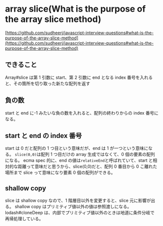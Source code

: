 # array slice(What is the purpose of the array slice method)

[https://github.com/sudheerj/javascript-interview-questions#what-is-the-purpose-of-the-array-slice-method](https://github.com/sudheerj/javascript-interview-questions#what-is-the-purpose-of-the-array-slice-method)

## できること

Array#slice は第 1 引数に start、第 2 引数に end となる index 番号を入れると、その箇所を切り取った新たな配列を返す

## 負の数

start と end に-1 みたいな負の数を入れると、配列の終わりからの index 番号になる。

## start と end の index 番号

start は 0 だと配列の 1 つ目という意味だが、end は 1 が一つという意味になる。
`slice(0,0)`は配列 1 つ目だけの array 生成ではなくて、0 個の要素の配列になる。
ecma spec 的に、end の値は`relativeEnd`と呼ばれていて、start と相対的な距離って意味だと思うから、slice(0,0)だと、配列 0 番目から 0 こ離れた場所まで slice って意味になり要素 0 個の配列ができる。

## shallow copy

slice は shallow copy なので、1 階層目以外を変更すると、slice 元に影響が出る。
shallow copy はプリミティブ値以外の値は参照渡しになる。
lodash#cloneDeep は、内部でプリミティブ値以外のときは地道に条件分岐で再帰処理している。

<Code name="array-slice-hn962" />
